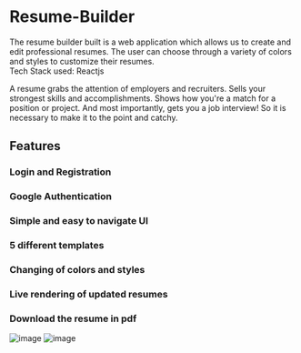 # Resume-Builder
The resume builder built is a web application which allows us to create and edit professional resumes. The user can choose through a variety of colors and styles to customize their resumes.  
Tech Stack used: Reactjs


A resume grabs the attention of employers and recruiters. Sells your strongest skills and accomplishments. Shows how you're a match for a position or project. And most importantly, gets you a job interview!
So it is necessary to make it to the point and catchy.

## Features
### Login and Registration
### Google Authentication
### Simple and easy to navigate UI
### 5 different templates
### Changing of colors and styles
### Live rendering of updated resumes
### Download the resume in pdf


![image](https://user-images.githubusercontent.com/86458423/213858248-942b0321-e77b-4fe6-8f7f-ed8b56fc9b8a.png)
![image](https://user-images.githubusercontent.com/86458423/213858258-31c285a2-9a30-43c5-bd69-9ac844058957.png)
